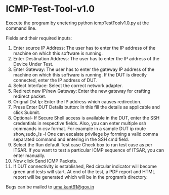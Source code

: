 # ICMP-Test-Tool-v1.0

Execute the program by enetering python icmpTestToolv1.0.py at the command line.

Fields and their required inputs:
1.	Enter source IP Address: The user has to enter the IP address of the machine on which this software is running.
2.	Enter Destination Address: The user has to enter the IP address of the Device Under Test.
3.	Enter Gateway: The user has to enter the gateway IP address of the machine on which this software is running. If the DUT is directly connected, enter the IP address of DUT.
4.	Select Interface: Select the correct network adapter.
5.	Redirect new IP/new Gateway: Enter the new gateway for crafting redirect packet.
6.	Orignal Dst Ip: Enter the IP address which causes redirection.
7.	Press Enter DUT Details button:
In this fill the details as applicable and click Submit.
8.	Optional- If Secure Shell access is available in the DUT, enter the SSH credentials in respective fields.
Also, you can enter multiple ssh commands in csv format.
For example in a sample DUT
ip route show,sudo,<sudopassword>,ls -l
One can escalate privilege by forming a valid comma separated command and entering in the SSH cmd field.
9.	Select the Run default Test case Check box to run test case as per ITSAR. If you want to test a particular ICMP sequence of ITSAR, you can enter manually.
10.	Now click Send ICMP Packets.
11.	If DUT connectivity is established, Red circular indicator will become green and tests will start. At end of the test, a PDF report and HTML report will be generated which will be in the program’s directory.

Bugs can be mailed to uma.kant91@gov.in
